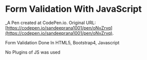 # Form Validation With JavaScript
 _A Pen created at CodePen.io. Original URL: [https://codepen.io/sandeeprana1001/pen/oNvZrvq](https://codepen.io/sandeeprana1001/pen/oNvZrvq).

 Form Validation Done In HTML5, Bootstrap4, Javascript

No Plugins of JS was used